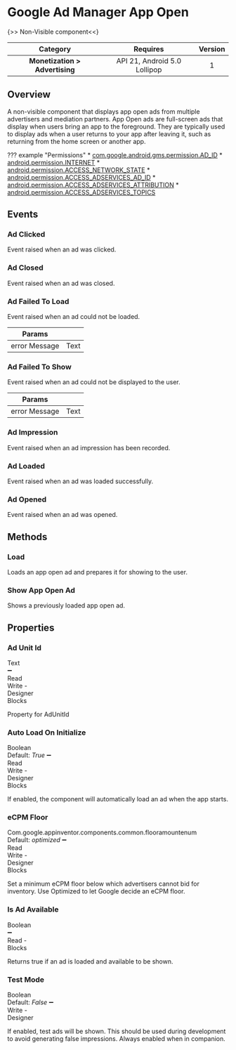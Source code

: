 # Google Ad Manager App Open

{>> Non-Visible component<<}

| Category | Requires | Version |
|:--------:|:-------:|:--------:|
|**Monetization > Advertising**|<span class="chip chip-any">API 21, Android 5.0 Lollipop</span>|<span class="chip chip-number">1</span>|

## Overview

A non-visible component that displays app open ads from multiple advertisers and mediation partners. App Open ads are full-screen ads that display when users bring an app to the foreground. They are typically used to display ads when a user returns to your app after leaving it, such as returning from the home screen or another app.

??? example "Permissions"
    * [com.google.android.gms.permission.AD_ID](https://developer.android.com/reference/android/Manifest.permission.html#com.google.android.gms.permission.AD_ID)
    * [android.permission.INTERNET](https://developer.android.com/reference/android/Manifest.permission.html#INTERNET)
    * [android.permission.ACCESS_NETWORK_STATE](https://developer.android.com/reference/android/Manifest.permission.html#ACCESS_NETWORK_STATE)
    * [android.permission.ACCESS_ADSERVICES_AD_ID](https://developer.android.com/reference/android/Manifest.permission.html#ACCESS_ADSERVICES_AD_ID)
    * [android.permission.ACCESS_ADSERVICES_ATTRIBUTION](https://developer.android.com/reference/android/Manifest.permission.html#ACCESS_ADSERVICES_ATTRIBUTION)
    * [android.permission.ACCESS_ADSERVICES_TOPICS](https://developer.android.com/reference/android/Manifest.permission.html#ACCESS_ADSERVICES_TOPICS)

## Events

### Ad Clicked

Event raised when an ad was clicked.

<div class="block" ai2-block="event" not-rendered="true" value="%7B%22componentName%22:%20%22Google%20Ad%20Manager%20App%20Open%22,%20%22name%22:%20%22Ad%20Clicked%22,%20%22param%22:%20%5B%5D%7D"></div>

### Ad Closed

Event raised when an ad was closed.

<div class="block" ai2-block="event" not-rendered="true" value="%7B%22componentName%22:%20%22Google%20Ad%20Manager%20App%20Open%22,%20%22name%22:%20%22Ad%20Closed%22,%20%22param%22:%20%5B%5D%7D"></div>

### Ad Failed To Load

Event raised when an ad could not be loaded.

<div class="block" ai2-block="event" not-rendered="true" value="%7B%22componentName%22:%20%22Google%20Ad%20Manager%20App%20Open%22,%20%22name%22:%20%22Ad%20Failed%20To%20Load%22,%20%22param%22:%20%5B%22error%20Message%22%5D%7D"></div>

| Params | []() |
|--------|------|
|error Message|<span class="chip chip-text">Text</span>|

### Ad Failed To Show

Event raised when an ad could not be displayed to the user.

<div class="block" ai2-block="event" not-rendered="true" value="%7B%22componentName%22:%20%22Google%20Ad%20Manager%20App%20Open%22,%20%22name%22:%20%22Ad%20Failed%20To%20Show%22,%20%22param%22:%20%5B%22error%20Message%22%5D%7D"></div>

| Params | []() |
|--------|------|
|error Message|<span class="chip chip-text">Text</span>|

### Ad Impression

Event raised when an ad impression has been recorded.

<div class="block" ai2-block="event" not-rendered="true" value="%7B%22componentName%22:%20%22Google%20Ad%20Manager%20App%20Open%22,%20%22name%22:%20%22Ad%20Impression%22,%20%22param%22:%20%5B%5D%7D"></div>

### Ad Loaded

Event raised when an ad was loaded successfully.

<div class="block" ai2-block="event" not-rendered="true" value="%7B%22componentName%22:%20%22Google%20Ad%20Manager%20App%20Open%22,%20%22name%22:%20%22Ad%20Loaded%22,%20%22param%22:%20%5B%5D%7D"></div>

### Ad Opened

Event raised when an ad was opened.

<div class="block" ai2-block="event" not-rendered="true" value="%7B%22componentName%22:%20%22Google%20Ad%20Manager%20App%20Open%22,%20%22name%22:%20%22Ad%20Opened%22,%20%22param%22:%20%5B%5D%7D"></div>

## Methods

### Load

Loads an app open ad and prepares it for showing to the user.

<div class="block" ai2-block="method" not-rendered="true" value="%7B%22componentName%22:%20%22Google%20Ad%20Manager%20App%20Open%22,%20%22name%22:%20%22Load%22,%20%22output%22:%20false,%20%22param%22:%20%5B%5D%7D"></div>

### Show App Open Ad

Shows a previously loaded app open ad.

<div class="block" ai2-block="method" not-rendered="true" value="%7B%22componentName%22:%20%22Google%20Ad%20Manager%20App%20Open%22,%20%22name%22:%20%22Show%20App%20Open%20Ad%22,%20%22output%22:%20false,%20%22param%22:%20%5B%5D%7D"></div>

## Properties

### Ad Unit Id

<span style="user-select: none; white-space:pre-wrap;"><span class="chip chip-text">Text</span> :heavy_minus_sign: <span class="chip chip-rw">Read</span> <span class="chip chip-rw">Write</span>  - <span class="chip chip-bd">Designer</span> <span class="chip chip-bd">Blocks</span></span>

Property for AdUnitId

<div class="block" ai2-block="property" not-rendered="true" value="%7B%22componentName%22:%20%22Google%20Ad%20Manager%20App%20Open%22,%20%22name%22:%20%22Ad%20Unit%20Id%22,%20%22getter%22:%20true%7D"></div>
<div class="block" ai2-block="property" not-rendered="true" value="%7B%22componentName%22:%20%22Google%20Ad%20Manager%20App%20Open%22,%20%22name%22:%20%22Ad%20Unit%20Id%22,%20%22getter%22:%20false%7D"></div>

### Auto Load On Initialize

<span style="user-select: none; white-space:pre-wrap;"><span class="chip chip-boolean">Boolean</span> <span class="chip chip-boolean">Default: <i>True</i></span> :heavy_minus_sign: <span class="chip chip-rw">Read</span> <span class="chip chip-rw">Write</span>  - <span class="chip chip-bd">Designer</span> <span class="chip chip-bd">Blocks</span></span>

If enabled, the component will automatically load an ad when the app starts.

<div class="block" ai2-block="property" not-rendered="true" value="%7B%22componentName%22:%20%22Google%20Ad%20Manager%20App%20Open%22,%20%22name%22:%20%22Auto%20Load%20On%20Initialize%22,%20%22getter%22:%20true%7D"></div>
<div class="block" ai2-block="property" not-rendered="true" value="%7B%22componentName%22:%20%22Google%20Ad%20Manager%20App%20Open%22,%20%22name%22:%20%22Auto%20Load%20On%20Initialize%22,%20%22getter%22:%20false%7D"></div>

### eCPM Floor

<span style="user-select: none; white-space:pre-wrap;"><span class="chip chip-unknown">Com.google.appinventor.components.common.flooramountenum</span> <span class="chip chip-unknown">Default: <i>optimized</i></span> :heavy_minus_sign: <span class="chip chip-rw">Read</span> <span class="chip chip-rw">Write</span>  - <span class="chip chip-bd">Designer</span> <span class="chip chip-bd">Blocks</span></span>

Set a minimum eCPM floor below which advertisers cannot bid for inventory. Use Optimized to let Google decide an eCPM floor.

<div class="block" ai2-block="property" not-rendered="true" value="%7B%22componentName%22:%20%22Google%20Ad%20Manager%20App%20Open%22,%20%22name%22:%20%22eCPM%20Floor%22,%20%22getter%22:%20true%7D"></div>
<div class="block" ai2-block="property" not-rendered="true" value="%7B%22componentName%22:%20%22Google%20Ad%20Manager%20App%20Open%22,%20%22name%22:%20%22eCPM%20Floor%22,%20%22getter%22:%20false%7D"></div>

### Is Ad Available

<span style="user-select: none; white-space:pre-wrap;"><span class="chip chip-boolean">Boolean</span> :heavy_minus_sign: <span class="chip chip-rw">Read</span>  - <span class="chip chip-bd">Blocks</span></span>

Returns true if an ad is loaded and available to be shown.

<div class="block" ai2-block="property" not-rendered="true" value="%7B%22componentName%22:%20%22Google%20Ad%20Manager%20App%20Open%22,%20%22name%22:%20%22Is%20Ad%20Available%22,%20%22getter%22:%20true%7D"></div>

### Test Mode

<span style="user-select: none; white-space:pre-wrap;"><span class="chip chip-boolean">Boolean</span> <span class="chip chip-boolean">Default: <i>False</i></span> :heavy_minus_sign: <span class="chip chip-rw">Write</span>  - <span class="chip chip-bd">Designer</span></span>

If enabled, test ads will be shown. This should be used during development to avoid generating false impressions. Always enabled when in companion.
